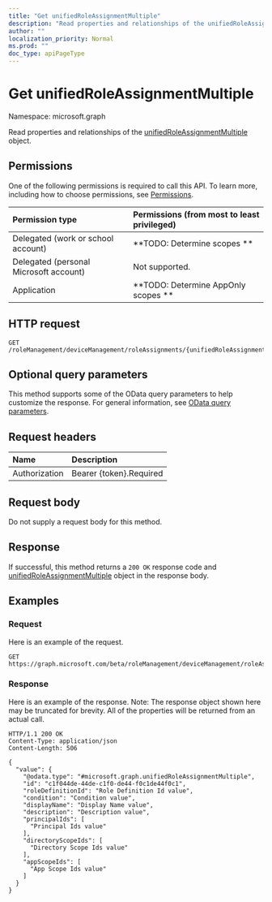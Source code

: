 ```yaml
---
title: "Get unifiedRoleAssignmentMultiple"
description: "Read properties and relationships of the unifiedRoleAssignmentMultiple object."
author: ""
localization_priority: Normal
ms.prod: ""
doc_type: apiPageType
---
```


# Get unifiedRoleAssignmentMultiple

Namespace: microsoft.graph

Read properties and relationships of the [unifiedRoleAssignmentMultiple](../resources/unifiedroleassignmentmultiple.md) object.

## Permissions
One of the following permissions is required to call this API. To learn more, including how to choose permissions, see [Permissions](/concepts/permissions-reference.md).

|Permission type|Permissions (from most to least privileged)|
|:---|:---|
|Delegated (work or school account)|**TODO: Determine scopes **|
|Delegated (personal Microsoft account)|Not supported.|
|Application|**TODO: Determine AppOnly scopes **|

## HTTP request
<!-- {
  "blockType": "ignored"
}
-->
``` http
GET /roleManagement/deviceManagement/roleAssignments/{unifiedRoleAssignmentMultipleId}
```

## Optional query parameters
This method supports some of the OData query parameters to help customize the response. For general information, see [OData query parameters](/graph/query-parameters).

## Request headers
|Name|Description|
|:---|:---|
|Authorization|Bearer {token}.Required|

## Request body
Do not supply a request body for this method.

## Response
If successful, this method returns a `200 OK` response code and [unifiedRoleAssignmentMultiple](../resources/unifiedroleassignmentmultiple.md) object in the response body.

## Examples

### Request
Here is an example of the request.
<!-- {
  "blockType": "request",
  "name": "get_unifiedroleassignmentmultiple"
}
-->
``` http
GET https://graph.microsoft.com/beta/roleManagement/deviceManagement/roleAssignments/{unifiedRoleAssignmentMultipleId}
```

### Response
Here is an example of the response. Note: The response object shown here may be truncated for brevity. All of the properties will be returned from an actual call.
<!-- {
  "blockType": "response",
  "truncated": true,
  "@odata.type": "microsoft.graph.unifiedRoleAssignmentMultiple"
}
-->
``` http
HTTP/1.1 200 OK
Content-Type: application/json
Content-Length: 506

{
  "value": {
    "@odata.type": "#microsoft.graph.unifiedRoleAssignmentMultiple",
    "id": "c1f044de-44de-c1f0-de44-f0c1de44f0c1",
    "roleDefinitionId": "Role Definition Id value",
    "condition": "Condition value",
    "displayName": "Display Name value",
    "description": "Description value",
    "principalIds": [
      "Principal Ids value"
    ],
    "directoryScopeIds": [
      "Directory Scope Ids value"
    ],
    "appScopeIds": [
      "App Scope Ids value"
    ]
  }
}
```

